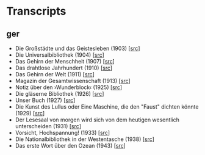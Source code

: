# Transcripts

## ger

- Die Großstädte und das Geistesleben (1903) [[src](https://katalog.ub.uni-leipzig.de/Record/0002521585)]
- Die Universalbibliothek (1904) [[src](https://www.bundesarchiv.de/)]
- Das Gehirn der Menschheit (1907) [[src](https://archive.org/details/SddeutscheMonatshefte1907Jg04-2)]
- Das drahtlose Jahrhundert (1910) [[src](https://archive.org/details/dieweltinhundert00lbbe)]
- Das Gehirn der Welt (1911) [[src](https://archive.org/details/NordUndSued1912Bd140)]
- Magazin der Gesamtwissenschaft (1913) [[src](http://zefys.staatsbibliothek-berlin.de/kalender/auswahl/date/1913-08-04/27646518/)]
- Notiz über den ›Wunderblock‹ (1925) [[src](https://archive.org/details/InternationaleZeitschriftFuumlrPsychoanalyseXi.band1925Heft1/page/n7)]
- Die gläserne Bibliothek (1926) [[src](http://d-nb.info/012993158)]
- Unser Buch (1927) [[src](http://stabikat.de/DB=1/XMLPRS=N/PPN?PPN=129073288)]
- Die Kunst des Lullus oder Eine Maschine, die den "Faust" dichten könnte (1929) [[src](https://katalog.ub.uni-leipzig.de/Record/0002534186)]
- Der Lesesaal von morgen wird sich von dem heutigen wesentlich unterscheiden (1931) [[src](http://d-nb.info/574598898)]
- Vorsicht, Hochspannung! (1933) [[src](http://stabikat.de/DB=1/XMLPRS=N/PPN?PPN=279336276)]
- Die Nationalbibliothek in der Westentasche (1938) [[src](http://stabikat.de/DB=1/XMLPRS=N/PPN?PPN=165994797)]
- Das erste Wort über den Ozean (1943) [[src](http://stabikat.de/DB=1/XMLPRS=N/PPN?PPN=27822881X)]
